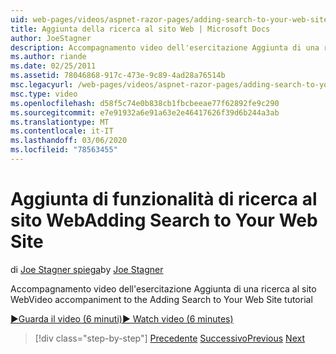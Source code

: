 ```yaml
---
uid: web-pages/videos/aspnet-razor-pages/adding-search-to-your-web-site
title: Aggiunta della ricerca al sito Web | Microsoft Docs
author: JoeStagner
description: Accompagnamento video dell'esercitazione Aggiunta di una ricerca al sito Web
ms.author: riande
ms.date: 02/25/2011
ms.assetid: 78046868-917c-473e-9c89-4ad28a76514b
msc.legacyurl: /web-pages/videos/aspnet-razor-pages/adding-search-to-your-web-site
msc.type: video
ms.openlocfilehash: d58f5c74e0b838cb1fbcbeeae77f62892fe9c290
ms.sourcegitcommit: e7e91932a6e91a63e2e46417626f39d6b244a3ab
ms.translationtype: MT
ms.contentlocale: it-IT
ms.lasthandoff: 03/06/2020
ms.locfileid: "78563455"
---
```

# <a name="adding-search-to-your-web-site"></a><span data-ttu-id="13cb7-103">Aggiunta di funzionalità di ricerca al sito Web</span><span class="sxs-lookup"><span data-stu-id="13cb7-103">Adding Search to Your Web Site</span></span>

<span data-ttu-id="13cb7-104">di [Joe Stagner spiega](https://github.com/JoeStagner)</span><span class="sxs-lookup"><span data-stu-id="13cb7-104">by [Joe Stagner](https://github.com/JoeStagner)</span></span>

<span data-ttu-id="13cb7-105">Accompagnamento video dell'esercitazione Aggiunta di una ricerca al sito Web</span><span class="sxs-lookup"><span data-stu-id="13cb7-105">Video accompaniment to the Adding Search to Your Web Site tutorial</span></span>

[<span data-ttu-id="13cb7-106">&#9654;Guarda il video (6 minuti)</span><span class="sxs-lookup"><span data-stu-id="13cb7-106">&#9654; Watch video (6 minutes)</span></span>](https://channel9.msdn.com/Blogs/ASP-NET-Site-Videos/adding-search-to-your-web-site)

> [!div class="step-by-step"]
> <span data-ttu-id="13cb7-107">[Precedente](adding-email-to-your-web-site.md)
> [Successivo](adding-social-networking-to-your-website.md)</span><span class="sxs-lookup"><span data-stu-id="13cb7-107">[Previous](adding-email-to-your-web-site.md)
[Next](adding-social-networking-to-your-website.md)</span></span>

